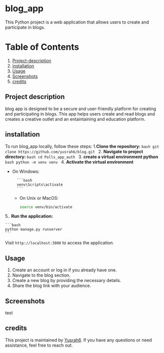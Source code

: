 # blog_app
This Python project is a web application that allows users to create and participate in blogs.

# Table of Contents

1. [Project-description](#Project-description)
2. [installation](#installation)
3. [Usage](#Usage)
4. [Screenshots](#Screenshots)
5. [credits](#credits)
## Project description
blog app is designed to be a secure and user-friendly platform for creating and participating in blogs. This app helps users create and read blogs and creates a creative outlet and an entaintaining and education platform. 
## installation
To run blog_app locally, follow these steps:
1.**Clone the repository:**
    ```bash
    git clone https://github.com/yusrah6/blog.git
    ```
2. **Navigate to project directory:**
    ```bash
    cd Polls_app_auth
    ```
3. **create a virtual environment python**
    ```bash
    python -m venv venv
    ```
4. **Activate the virtual environment**
- On Windows:

        ```bash
        venv\Scripts\activate
        ```

    - On Unix or MacOS:

        ```bash
        source venv/bin/activate
        ```

5.. **Run the application:**

    ```bash
    python manage.py runserver
    ```
Visit `http://localhost:3000` to access the application.
## Usage
1. Create an account or log in if you already have one.
2. Navigate to the blog section.
3. Create a new blog by providing the necessary details.
4. Share the blog link with your audience.



## Screenshots
text

## credits
This project is maintained by [Yusrah6](https://github.com/yusrah6). If you have any questions or need assistance, feel free to reach out.

